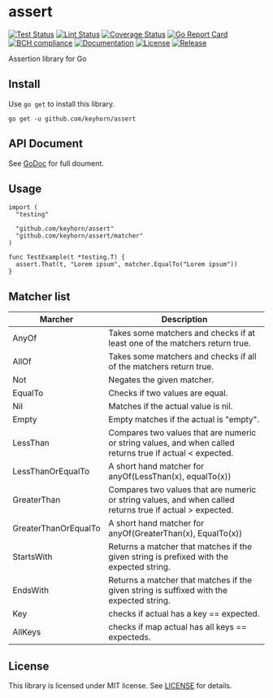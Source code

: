 # assert

[![Test Status](https://github.com/keyhorn/assert/workflows/test/badge.svg)](https://github.com/keyhorn/assert/actions?query=workflow%3Atest)
[![Lint Status](https://github.com/keyhorn/assert/workflows/lint/badge.svg)](https://github.com/keyhorn/assert/actions?query=workflow%3Alint)
[![Coverage Status](https://coveralls.io/repos/github/keyhorn/assert/badge.svg?branch=main)](https://coveralls.io/github/keyhorn/assert?branch=main)
[![Go Report Card](https://goreportcard.com/badge/github.com/keyhorn/assert)](https://goreportcard.com/report/github.com/keyhorn/assert)
[![BCH compliance](https://bettercodehub.com/edge/badge/keyhorn/assert?branch=main)](https://bettercodehub.com/)
[![Documentation](https://godoc.org/github.com/keyhorn/assert?status.svg)](http://godoc.org/github.com/keyhorn/assert)
[![License](https://img.shields.io/github/license/keyhorn/assert.svg?maxAge=2592000)](https://github.com/keyhorn/assert/LICENSE)
[![Release](https://img.shields.io/github/release/keyhorn/assert.svg?label=Release)](https://github.com/keyhorn/assert/releases)

Assertion library for Go

## Install

Use `go get` to install this library.

```shell
go get -u github.com/keyhorn/assert
```

## API Document

See [GoDoc](https://godoc.org/github.com/keyhorn/assert) for full doument.

## Usage

```golang
import (
  "testing"

  "github.com/keyhorn/assert"
  "github.com/keyhorn/assert/matcher"
)

func TestExample(t *testing.T) {
  assert.That(t, "Lorem ipsum", matcher.EqualTo("Lorem ipsum"))
}
```

## Matcher list

| Marcher              | Description                                                                                               |
| -------------------- | --------------------------------------------------------------------------------------------------------- |
| AnyOf                | Takes some matchers and checks if at least one of the matchers return true.                               |
| AllOf                | Takes some matchers and checks if all of the matchers return true.                               |
| Not                  | Negates the given matcher.                                                                                |
| EqualTo              | Checks if two values are equal.                                                                           |
| Nil                  | Matches if the actual value is nil.                                                                       |
| Empty                | Empty matches if the actual is "empty".                                                                   |
| LessThan             | Compares two values that are numeric or string values, and when called returns true if actual < expected. |
| LessThanOrEqualTo    | A short hand matcher for anyOf(LessThan(x), equalTo(x))                                                   |
| GreaterThan          | Compares two values that are numeric or string values, and when called returns true if actual > expected. |
| GreaterThanOrEqualTo | A short hand matcher for anyOf(GreaterThan(x), EqualTo(x))                                                |
| StartsWith           | Returns a matcher that matches if the given string is prefixed with the expected string.                  |
| EndsWith             | Returns a matcher that matches if the given string is suffixed with the expected string.                  |
| Key                  | checks if actual has a key == expected.                                                                   |
| AllKeys              | checks if map actual has all keys == expecteds.                                                           |

## License

This library is licensed under MIT license. See [LICENSE](https://github.com/keyhorn/assert/LICENSE) for details.